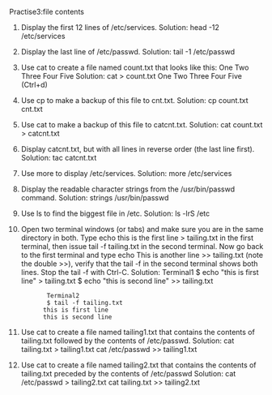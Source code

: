 Practise3:file contents


1. Display the first 12 lines of /etc/services.
   Solution: head -12 /etc/services
   
   
2. Display the last line of /etc/passwd.
   Solution: tail -1 /etc/passwd


3. Use cat to create a file named count.txt that looks like this:
	One
	Two
	Three
	Four
	Five
   Solution: cat > count.txt
             One
             Two
             Three
             Four
             Five  
             (Ctrl+d)
             
             
4. Use cp to make a backup of this file to cnt.txt.
   Solution: cp count.txt cnt.txt
   
   
5. Use cat to make a backup of this file to catcnt.txt.
   Solution: cat count.txt > catcnt.txt
   
   
6. Display catcnt.txt, but with all lines in reverse order (the last line first).
   Solution: tac catcnt.txt
   
   
7. Use more to display /etc/services.
   Solution: more /etc/services
   
   
8. Display the readable character strings from the /usr/bin/passwd command.
   Solution: strings /usr/bin/passwd

9. Use ls to find the biggest file in /etc.
   Solution: ls -lrS /etc
   
   
10. Open two terminal windows (or tabs) and make sure you are in the same directory in both. Type echo this is the first line > tailing.txt in the first terminal, then issue tail -f tailing.txt in the second terminal. Now go back to the first terminal and type echo This is another line >> tailing.txt (note the double >>), verify that the tail -f in the second terminal shows both lines. Stop the tail -f with Ctrl-C.
     Solution: Terminal1
     	       $ echo "this is first line" > tailing.txt
               $ echo "this is second line" >> tailing.txt
               
               Terminal2
               $ tail -f tailing.txt 
	          this is first line
	          this is second line


11. Use cat to create a file named tailing1.txt that contains the contents of tailing.txt followed by the contents of /etc/passwd.
    Solution: cat tailing.txt > tailing1.txt
    	      cat /etc/passwd >> tailing1.txt
    
    
12. Use cat to create a file named tailing2.txt that contains the contents of tailing.txt preceded by the contents of /etc/passwd
    Solution: cat /etc/passwd > tailing2.txt
              cat tailing.txt >> tailing2.txt
              
